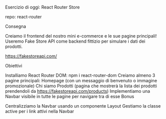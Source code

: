 Esercizio di oggi: React Router Store

repo: react-router

Consegna

Creiamo il frontend del nostro mini e-commerce e le sue pagine principali!
Useremo Fake Store API come backend fittizio per simulare i dati dei prodotti.

<https://fakestoreapi.com/>

Obiettivi

Installiamo React Router DOM: npm i react-router-dom
Creiamo almeno 3 pagine principali:
Homepage (con un messaggio di benvenuto o immagine promozionale)
Chi siamo
Prodotti (pagina che mostrerà la lista dei prodotti prendendoli da <https://fakestoreapi.com/products>)
Implementiamo una Navbar visibile in tutte le pagine per navigare tra di esse
Bonus

Centralizziamo la Navbar usando un componente Layout
Gestiamo la classe active per i link attivi nella Navbar
